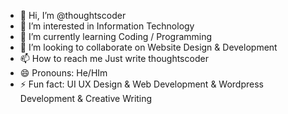 - 👋 Hi, I’m @thoughtscoder
- 👀 I’m interested in Information Technology
- 🌱 I’m currently learning Coding / Programming
- 💞️ I’m looking to collaborate on Website Design & Development
- 📫 How to reach me Just write thoughtscoder
- 😄 Pronouns: He/HIm
- ⚡ Fun fact: UI UX Design & Web Development & Wordpress Development & Creative Writing

<!---
thoughtscoder/thoughtscoder is a ✨ special ✨ repository because its `README.md` (this file) appears on your GitHub profile.
You can click the Preview link to take a look at your changes.
--->

